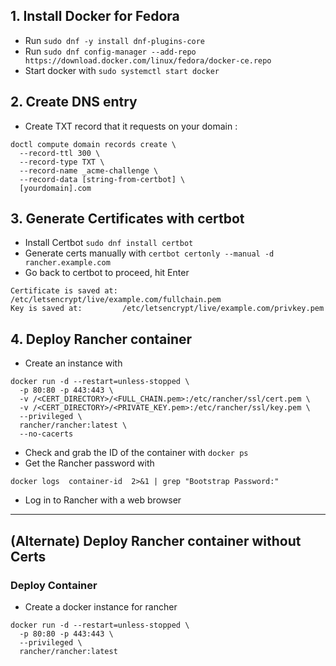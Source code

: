 ## 1. Install Docker for Fedora
- Run `sudo dnf -y install dnf-plugins-core`
- Run `sudo dnf config-manager --add-repo https://download.docker.com/linux/fedora/docker-ce.repo`
- Start docker with `sudo systemctl start docker`

## 2. Create DNS entry
- Create TXT record that it requests on your domain :
```
doctl compute domain records create \
  --record-ttl 300 \
  --record-type TXT \
  --record-name _acme-challenge \
  --record-data [string-from-certbot] \
  [yourdomain].com
```

## 3. Generate Certificates with certbot
- Install Certbot `sudo dnf install certbot`
- Generate certs manually with `certbot certonly --manual -d rancher.example.com`
- Go back to certbot to proceed, hit Enter
```
Certificate is saved at: /etc/letsencrypt/live/example.com/fullchain.pem
Key is saved at:         /etc/letsencrypt/live/example.com/privkey.pem
```

## 4. Deploy Rancher container
- Create an instance with
```
docker run -d --restart=unless-stopped \
  -p 80:80 -p 443:443 \
  -v /<CERT_DIRECTORY>/<FULL_CHAIN.pem>:/etc/rancher/ssl/cert.pem \
  -v /<CERT_DIRECTORY>/<PRIVATE_KEY.pem>:/etc/rancher/ssl/key.pem \
  --privileged \
  rancher/rancher:latest \
  --no-cacerts
```
- Check and grab the ID of the container with `docker ps`
- Get the Rancher password with
```
docker logs  container-id  2>&1 | grep "Bootstrap Password:"
```

- Log in to Rancher with a web browser
  
---

## (Alternate) Deploy Rancher container without Certs

### Deploy Container
- Create a docker instance for rancher
```
docker run -d --restart=unless-stopped \
  -p 80:80 -p 443:443 \
  --privileged \
  rancher/rancher:latest
```



